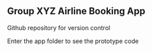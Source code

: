 ## Group XYZ Airline Booking App

Github repository for version control

Enter the app folder to see the prototype code
